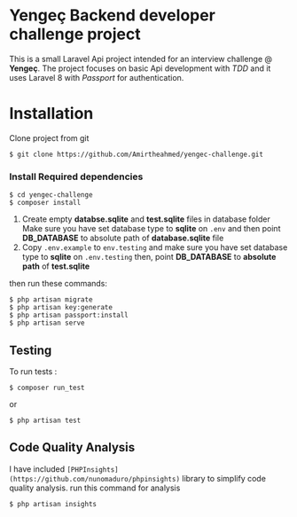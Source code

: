# Yengeç Backend developer challenge project

This is a small Laravel Api project intended for an interview challenge @ **Yengeç**. The project focuses on basic Api development with *TDD* and it uses Laravel 8 with *Passport* for authentication.

# Installation
Clone project from git

    $ git clone https://github.com/Amirtheahmed/yengec-challenge.git
### Install Required dependencies

    $ cd yengec-challenge
    $ composer install

1. Create empty **databse.sqlite** and **test.sqlite** files in database folder
   Make sure you have set database type to **sqlite** on `.env`  and then point **DB_DATABASE** to absolute path of **database.sqlite** file
2. Copy `.env.example` to `env.testing` and make sure you have set database type to **sqlite** on `.env.testing` then, point **DB_DATABASE** to **absolute path** of **test.sqlite**

then run these commands:

    $ php artisan migrate
    $ php artisan key:generate 
    $ php artisan passport:install 
    $ php artisan serve 

## Testing
To run tests :

    $ composer run_test
or

    $ php artisan test
## Code Quality Analysis
I have included `[PHPInsights](https://github.com/nunomaduro/phpinsights)` library to simplify code quality analysis. run this command for analysis

    $ php artisan insights
